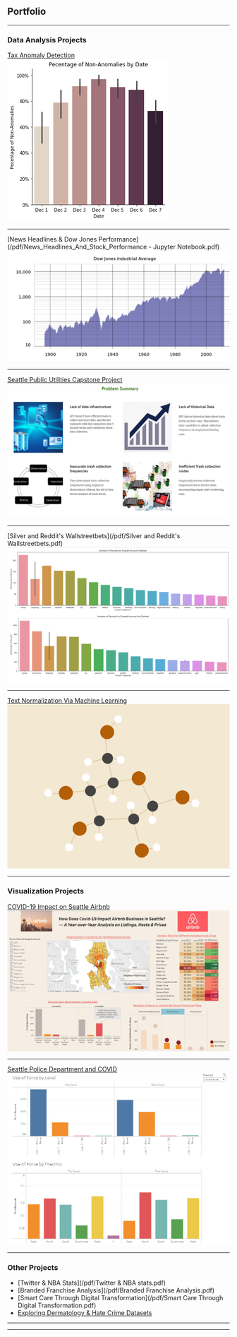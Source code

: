 ## Portfolio

---

### Data Analysis Projects

[Tax Anomaly Detection](https://app.zepl.com/viewer/notebooks/bm90ZTovL2picmVpZ2VyQHlhaG9vLmNvbS8zYWI0MjExMmI4Yjc0MWM3YWIyNjA3NGY5OGEwOTdiYi9ub3RlLmpzb24)
<img src="images/tax_analyst_picture.png?raw=true"/>

---
[News Headlines & Dow Jones Performance](/pdf/News_Headlines_And_Stock_Performance - Jupyter Notebook.pdf)
<img src="images/DowJones3.png?raw=true"/>


---
[Seattle Public Utilities Capstone Project](https://sites.google.com/view/data-driven-waste-management/home?authuser=0)
<img src="images/capstone.png?raw=true"/>

---
[Silver and Reddit's Wallstreetbets](/pdf/Silver and Reddit's Wallstreetbets.pdf)
<img src="images/reddit.png?raw=true"/>

---
[Text Normalization Via Machine Learning](/pdf/Text_Normalization_Final_Report.pdf)
<img src="images/text_normalization.png?raw=true"/>

---
### Visualization Projects

[COVID-19 Impact on Seattle Airbnb](https://public.tableau.com/profile/josh.breiger#!/vizhome/562AirbnbProjectFinal_16185051577450/DashboardDraft)
<img src="images/airbnb.png?raw=true"/>

---
[Seattle Police Department and COVID](https://public.tableau.com/profile/josh.breiger#!/vizhome/CovidandSeattlePoliceData/FinalStory)
<img src="images/spd.png?raw=true"/>

---

### Other Projects

- [Twitter & NBA Stats](/pdf/Twitter & NBA stats.pdf)
- [Branded Franchise Analysis](/pdf/Branded Franchise Analysis.pdf)
- [Smart Care Through Digital Transformation](/pdf/Smart Care Through Digital Transformation.pdf)
- [Exploring Dermatology & Hate Crime Datasets](/pdf/derm_hatecrime.pdf)

---




---

<!-- Remove above link if you don't want to attibute -->
